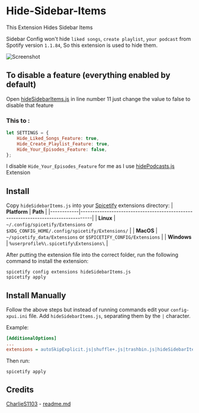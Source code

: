 # Hide-Sidebar-Items

This Extension Hides Sidebar Items

Sidebar Config won't hide `liked songs`, `create playlist`, `your podcast` from Spotify version `1.1.84`, So this extension is used to hide them.

![Screenshot](https://raw.githubusercontent.com/Tetrax-10/Spicetify-Extensions/master/Hide-Sidebar-Items/screenshot.png)

## To disable a feature (everything enabled by default)

Open [hideSidebarItems.js](https://github.com/Tetrax-10/Spicetify-Extensions/blob/master/Hide-Sidebar-Items/hideSidebarItems.js) in line number 11 just change the value to false to disable that feature

### This to :

```javascript
let SETTINGS = {
    Hide_Liked_Songs_Feature: true,
    Hide_Create_Playlist_Feature: true,
    Hide_Your_Episodes_Feature: false,
};
```
I disable `Hide_Your_Episodes_Feature` for me as I use [hidePodcasts.js](https://github.com/theRealPadster/spicetify-hide-podcasts/blob/main/hidePodcasts.js) Extension

## Install
Copy `hideSidebarItems.js` into your [Spicetify](https://github.com/spicetify/spicetify-cli) extensions directory:
| **Platform** | **Path**                                                                            |
|------------|-----------------------------------------------------------------------------------|
| **Linux**      | `~/.config/spicetify/Extensions` or `$XDG_CONFIG_HOME/.config/spicetify/Extensions/` |
| **MacOS**      | `~/spicetify_data/Extensions` or `$SPICETIFY_CONFIG/Extensions`                      |
| **Windows**    | `%userprofile%\.spicetify\Extensions\`                                              |

After putting the extension file into the correct folder, run the following command to install the extension:
```
spicetify config extensions hideSidebarItems.js
spicetify apply
```
## Install Manually
Follow the above steps but instead of running commands edit your `config-xpui.ini` file. Add `hideSidebarItems.js`, separating them by the `|` character.

Example:

```ini
[AdditionalOptions]
...
extensions = autoSkipExplicit.js|shuffle+.js|trashbin.js|hideSidebarItems.js
```

Then run:

```
spicetify apply
```

## Credits

[CharlieS1103](https://github.com/CharlieS1103) - [readme.md](https://github.com/CharlieS1103/spicetify-extensions/blob/main/adblock/README.md)
